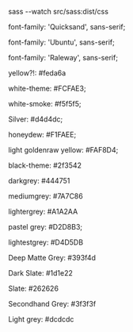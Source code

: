 

sass --watch src/sass:dist/css

<!-- overskrifter -->
font-family: 'Quicksand', sans-serif;

<!-- Moduler: Nav, logo, buttons, linktekst -->
font-family: 'Ubuntu', sans-serif;

<!-- brødtekst -->
font-family: 'Raleway', sans-serif;

<!-- Colors -->

yellow?!: #feda6a

<!-- lights -->

white-theme: #FCFAE3; 

white-smoke: #f5f5f5;

Silver: #d4d4dc;

honeydew: #F1FAEE;

light goldenraw yellow: #FAF8D4;


<!-- darks -->

black-theme: #2f3542

darkgrey: #444751

mediumgrey: #7A7C86

lightergrey: #A1A2AA

pastel grey: #D2D8B3;

lightestgrey: #D4D5DB





<!-- dark theme 2 -->

Deep Matte Grey: #393f4d

Dark Slate: #1d1e22

Slate: #262626

Secondhand Grey: #3f3f3f

Light grey: #dcdcdc

<!--  -->




